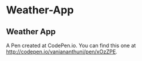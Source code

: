 # Weather-App
Weather App 
-
A Pen created at CodePen.io. You can find this one at http://codepen.io/vaniananthuni/pen/xOzZPE.
